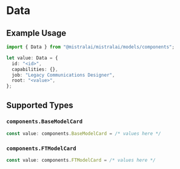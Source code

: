 # Data

## Example Usage

```typescript
import { Data } from "@mistralai/mistralai/models/components";

let value: Data = {
  id: "<id>",
  capabilities: {},
  job: "Legacy Communications Designer",
  root: "<value>",
};
```

## Supported Types

### `components.BaseModelCard`

```typescript
const value: components.BaseModelCard = /* values here */
```

### `components.FTModelCard`

```typescript
const value: components.FTModelCard = /* values here */
```

